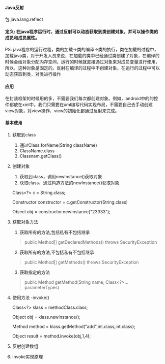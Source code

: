 #### Java反射

包:java.lang.reflect
#### 定义: 在java程序运行时，通过反射可以动态获取到类创建对象，并可以操作类的成员和成员属性。

PS: java程序的运行过程，类的加载->类的编译->类的执行，类在加载的过程中，加载java类，对于开发人员来说，在加载的类中已经通过类创建了对象，在编译的时候会给对象分配内存空间，运行的时候就直接通过对象来对成员变量进行使用，所以，这种对象是固定的。反射在编译的过程中不创建对象，在运行的过程中可以动态获取到类，对类进行操作

#### 应用
在封装框架的时候用的多，不需要我们每次都创建对象。例如，android中的的控件都放在xml中，我们只需要在xml编写代码实现布局，不需要自己去手动创建view对象，对view操作，view的初始化都通过反射来完成。

#### 基本使用
1. 获取到class
    1. 通过Class.forName(String className)
    2. ClassName.class
    3. Classnam.getClass()
2. 创建对象
    1. 获取到class，调用newInstance()获取对象
    2. 获取class，通过构造方法的newInstance()获取对象
    >
    Class<?> c = String.class;

    Constructor constructor = c.getConstructor(String.class)

    Object obj = constructor.newInstance("23333");
3. 获取对象方法
    1. 获取所有的方法,包括私有不包括继承
    >	public Method[] getDeclaredMethods() throws SecurityException
    2.  获取所有的方法,不包括私有不包括继承
	> public Method[] getMethods() throws SecurityException

    3. 获取指定的方法
    >	public Method getMethod(String name, Class<?>... parameterTypes)

4. 使用方法 -invoke()
    >
     Class<?> klass = methodClass.class;
    
    Object obj = klass.newInstance();
    
     Method method = klass.getMethod("add",int.class,int.class);
       
    Object result = method.invoke(obj,1,4);

5. 反射创建数组
6. invoke实现原理




